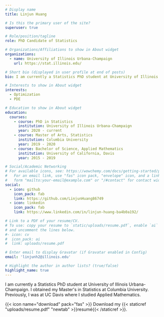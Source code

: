 ```yaml
---
# Display name
title: Linjun Huang

# Is this the primary user of the site?
superuser: true

# Role/position/tagline
role: PhD Candidate of Statistics

# Organizations/Affiliations to show in About widget
organizations:
  - name: University of Illinois Urbana-Champaign
    url: https://stat.illinois.edu/

# Short bio (displayed in user profile at end of posts)
bio: I am currently a Statistics PhD student at University of Illinois Urbana-Champaign. I obtained my Master's in Statistics at Columbia University. Previously, I was at UC Davis where I studied Applied Mathematics.  

# Interests to show in About widget
interests:
  - Optimization
  - PDE

# Education to show in About widget
education:
  courses:
    - course: PhD in Statistics
      institution: University of Illinois Urbana-Champaign
      year: 2020 - current
    - course: Master of Arts, Statistics 
      institution: Columbia University
      year: 2019 - 2020
    - course: Bachelor of Science, Applied Mathematics
      institution: University of California, Davis
      year: 2015 - 2019

# Social/Academic Networking
# For available icons, see: https://wowchemy.com/docs/getting-started/page-builder/#icons
#   For an email link, use "fas" icon pack, "envelope" icon, and a link in the
#   form "mailto:your-email@example.com" or "/#contact" for contact widget.
social:
  - icon: github
    icon_pack: fab
    link: https://github.com/LinjunHuang86749
  - icon: linkedin
    icon_pack: fab
    link: https://www.linkedin.com/in/linjun-huang-ba4b0a192/

# Link to a PDF of your resume/CV.
# To use: copy your resume to `static/uploads/resume.pdf`, enable `ai` icons in `params.toml`,
# and uncomment the lines below.
#- icon: cv
#  icon_pack: ai
#  link: uploads/resume.pdf

# Enter email to display Gravatar (if Gravatar enabled in Config)
email: 'linjunh2@illinois.edu'

# Highlight the author in author lists? (true/false)
highlight_name: true
---
```


I am currently a Statistics PhD student at University of Illinois Urbana-Champaign. I obtained my Master's in Statistics at Columbia University. Previously, I was at UC Davis where I studied Applied Mathematics.  

{{< icon name="download" pack="fas" >}} Download my {{< staticref "uploads/resume.pdf" "newtab" >}}resumé{{< /staticref >}}.
